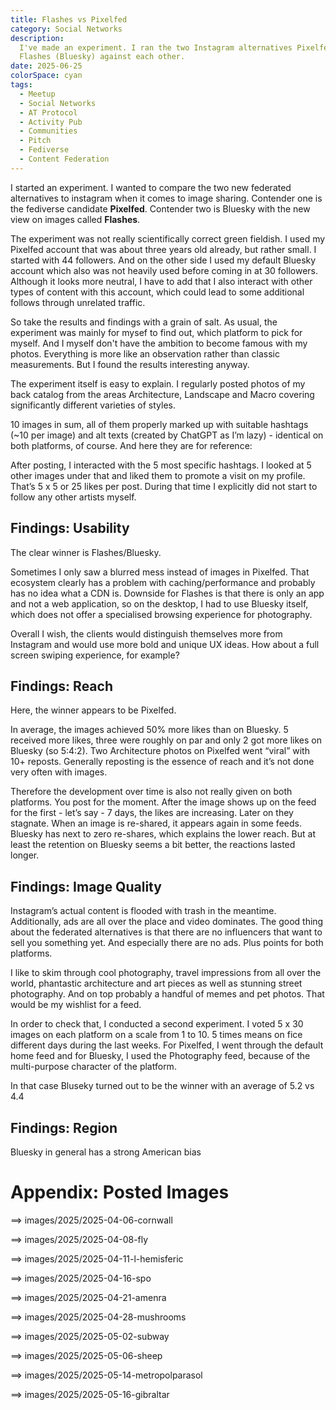 ```yaml
---
title: Flashes vs Pixelfed
category: Social Networks
description:
  I've made an experiment. I ran the two Instagram alternatives Pixelfed and
  Flashes (Bluesky) against each other.
date: 2025-06-25
colorSpace: cyan
tags:
  - Meetup
  - Social Networks
  - AT Protocol
  - Activity Pub
  - Communities
  - Pitch
  - Fediverse
  - Content Federation
---
```


I started an experiment. I wanted to compare the two new federated alternatives
to instagram when it comes to image sharing. Contender one is the fediverse
candidate **Pixelfed**. Contender two is Bluesky with the new view on images
called **Flashes**.

The experiment was not really scientifically correct green fieldish. I used my
Pixelfed account that was about three years old already, but rather small. I
started with 44 followers. And on the other side I used my default Bluesky
account which also was not heavily used before coming in at 30 followers.
Although it looks more neutral, I have to add that I also interact with other
types of content with this account, which could lead to some additional follows
through unrelated traffic.

So take the results and findings with a grain of salt. As usual, the experiment
was mainly for mysef to find out, which platform to pick for myself. And I
myself don't have the ambition to become famous with my photos. Everything is
more like an observation rather than classic measurements. But I found the
results interesting anyway.

The experiment itself is easy to explain. I regularly posted photos of my back
catalog from the areas Architecture, Landscape and Macro covering significantly
different varieties of styles.

10 images in sum, all of them properly marked up with suitable hashtags (~10 per
image) and alt texts (created by ChatGPT as I’m lazy) - identical on both
platforms, of course. And here they are for reference:

After posting, I interacted with the 5 most specific hashtags. I looked at 5
other images under that and liked them to promote a visit on my profile. That’s
5 x 5 or 25 likes per post. During that time I explicitly did not start to
follow any other artists myself.

## Findings: Usability

The clear winner is Flashes/Bluesky.

Sometimes I only saw a blurred mess instead of images in Pixelfed. That
ecosystem clearly has a problem with caching/performance and probably has no
idea what a CDN is. Downside for Flashes is that there is only an app and not a
web application, so on the desktop, I had to use Bluesky itself, which does not
offer a specialised browsing experience for photography.

Overall I wish, the clients would distinguish themselves more from Instagram and
would use more bold and unique UX ideas. How about a full screen swiping
experience, for example?

## Findings: Reach

Here, the winner appears to be Pixelfed.

In average, the images achieved 50% more likes than on Bluesky. 5 received more
likes, three were roughly on par and only 2 got more likes on Bluesky (so
5:4:2). Two Architecture photos on Pixelfed went “viral” with 10+ reposts.
Generally reposting is the essence of reach and it’s not done very often with
images.

Therefore the development over time is also not really given on both platforms.
You post for the moment. After the image shows up on the feed for the first -
let’s say - 7 days, the likes are increasing. Later on they stagnate. When an
image is re-shared, it appears again in some feeds. Bluesky has next to zero
re-shares, which explains the lower reach. But at least the retention on Bluesky
seems a bit better, the reactions lasted longer.

## Findings: Image Quality

Instagram’s actual content is flooded with trash in the meantime. Additionally,
ads are all over the place and video dominates. The good thing about the
federated alternatives is that there are no influencers that want to sell you
something yet. And especially there are no ads. Plus points for both platforms.

I like to skim through cool photography, travel impressions from all over the
world, phantastic architecture and art pieces as well as stunning street
photography. And on top probably a handful of memes and pet photos. That would
be my wishlist for a feed.

In order to check that, I conducted a second experiment. I voted 5 x 30 images
on each platform on a scale from 1 to 10. 5 times means on fice different days
during the last weeks. For Pixelfed, I went through the default home feed and
for Bluesky, I used the Photography feed, because of the multi-purpose character
of the platform.

In that case Bluseky turned out to be the winner with an average of 5.2 vs 4.4

## Findings: Region

Bluesky in general has a strong American bias

# Appendix: Posted Images

==> <item> images/2025/2025-04-06-cornwall

==> <item> images/2025/2025-04-08-fly

==> <item> images/2025/2025-04-11-l-hemisferic

==> <item> images/2025/2025-04-16-spo

==> <item> images/2025/2025-04-21-amenra

==> <item> images/2025/2025-04-28-mushrooms

==> <item> images/2025/2025-05-02-subway

==> <item> images/2025/2025-05-06-sheep

==> <item> images/2025/2025-05-14-metropolparasol

==> <item> images/2025/2025-05-16-gibraltar
